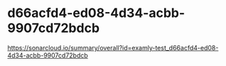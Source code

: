 # d66acfd4-ed08-4d34-acbb-9907cd72bdcb
https://sonarcloud.io/summary/overall?id=examly-test_d66acfd4-ed08-4d34-acbb-9907cd72bdcb
